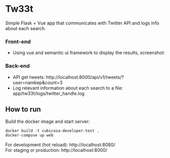 # Tw33t
Simple Flask + Vue app that communicates with Twitter API and logs info about each search.



### Front-end
- Using vue and semantic ui framework to display the results, screenshot:

### Back-end
- API get tweets: http://localhost:8000/api/v1/tweets/?user=namkep&count=3
- Log relevant information about each search to a file: app/tw33t/logs/twitter_handle.log


## How to run

Build the docker image and start server:

```
docker build -t cubicasa-developer-test .
docker-compose up web
```

For development (hot reload): http://localhost:8080/   
For staging or production: http://localhost:8000/ 
